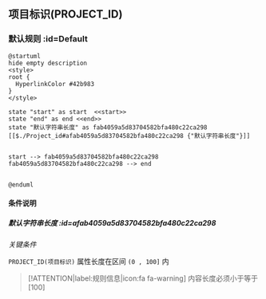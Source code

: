 ## 项目标识(PROJECT_ID) <!-- {docsify-ignore-all} -->

   

### 默认规则 :id=Default

```plantuml
@startuml
hide empty description
<style>
root {
  HyperlinkColor #42b983
}
</style>

state "start" as start  <<start>>
state "end" as end <<end>>
state "默认字符串长度" as fab4059a5d83704582bfa480c22ca298 [[$./Project_id#afab4059a5d83704582bfa480c22ca298 {"默认字符串长度"}]]


start --> fab4059a5d83704582bfa480c22ca298 
fab4059a5d83704582bfa480c22ca298 --> end 


@enduml
```

#### 条件说明

##### 默认字符串长度 :id=afab4059a5d83704582bfa480c22ca298


*关键条件*


`PROJECT_ID(项目标识)` 属性长度在区间 `(0 , 100]` 内

> [!ATTENTION|label:规则信息|icon:fa fa-warning]
> 内容长度必须小于等于[100]







